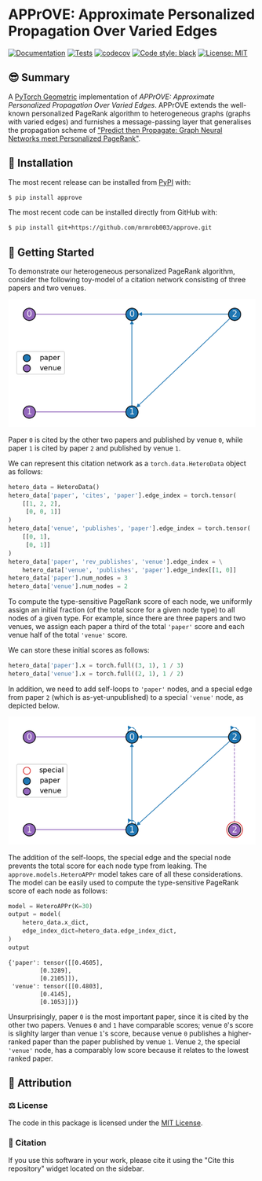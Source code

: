 # APPrOVE: Approximate Personalized Propagation Over Varied Edges

[![Documentation](https://readthedocs.org/projects/approve/badge/?version=latest)](https://approve.readthedocs.io/en/latest/?badge=latest)
[![Tests](https://github.com/mrmrob003/approve/actions/workflows/tests.yml/badge.svg)](https://github.com/mrmrob003/approve/actions/workflows/test.yml) 
[![codecov](https://codecov.io/gh/mrmrob003/approve/graph/badge.svg?token=79PPMLYSBT)](https://codecov.io/gh/mrmrob003/approve) 
[![Code style: black](https://img.shields.io/badge/code%20style-black-000000.svg)](https://github.com/psf/black) 
[![License: MIT](https://img.shields.io/badge/License-MIT-yellow.svg)](https://opensource.org/licenses/MIT)

## 😎 Summary

A [PyTorch Geometric](https://pytorch-geometric.readthedocs.io/en/latest/index.html) implementation of _APPrOVE: Approximate Personalized Propagation Over Varied Edges_. APPrOVE extends the well-known personalized PageRank algorithm to heterogeneous graphs (graphs with varied edges) and furnishes a message-passing layer that generalises the propagation scheme of ["Predict then Propagate: Graph Neural Networks meet Personalized PageRank"](https://arxiv.org/abs/1810.05997).

## 🚀 Installation

The most recent release can be installed from
[PyPI](https://pypi.org/project/approve/) with:

```bash
$ pip install approve
```

The most recent code can be installed directly from GitHub with:

```bash
$ pip install git+https://github.com/mrmrob003/approve.git
```

## 🏃 Getting Started
To demonstrate our heterogeneous personalized PageRank algorithm, consider the following toy-model of a citation network consisting of three papers and two venues.

<p align="center">
  <img src="https://raw.githubusercontent.com/mrmrob003/approve/main/figures/citation_network.png">
</p>

Paper `0` is cited by the other two papers and published by venue `0`, while paper `1` is cited by paper `2` and published by venue `1`.

We can represent this citation network as a `torch.data.HeteroData` object as follows:

```python
hetero_data = HeteroData()
hetero_data['paper', 'cites', 'paper'].edge_index = torch.tensor(
    [[1, 2, 2],
     [0, 0, 1]]
)
hetero_data['venue', 'publishes', 'paper'].edge_index = torch.tensor(
    [[0, 1],
     [0, 1]]
)
hetero_data['paper', 'rev_publishes', 'venue'].edge_index = \
    hetero_data['venue', 'publishes', 'paper'].edge_index[[1, 0]]
hetero_data['paper'].num_nodes = 3
hetero_data['venue'].num_nodes = 2
```

To compute the type-sensitive PageRank score of each node, we uniformly assign an initial fraction (of the total score for a given node type) to all nodes of a given type. For example, since there are three papers and two venues, we assign each paper a third of the total `'paper'` score and each venue half of the total `'venue'` score. 

We can store these initial scores as follows:

```python
hetero_data['paper'].x = torch.full((3, 1), 1 / 3)
hetero_data['venue'].x = torch.full((2, 1), 1 / 2)
```

In addition, we need to add self-loops to `'paper'` nodes, and a special edge from paper `2` (which is as-yet-unpublished) to a special `'venue'` node, as depicted below.

<p align="center">
  <img src="https://raw.githubusercontent.com/mrmrob003/approve/main/figures/citation_network_updated.png">
</p>

The addition of the self-loops, the special edge and the special node prevents the total score for each node type from leaking. The `approve.models.HeteroAPPr` model takes care of all these considerations. The model can be easily used to compute the type-sensitive PageRank score of each node as follows:

```python
model = HeteroAPPr(K=30)
output = model(
    hetero_data.x_dict, 
    edge_index_dict=hetero_data.edge_index_dict,
)
output
```
```
{'paper': tensor([[0.4605],
         [0.3289],
         [0.2105]]),
 'venue': tensor([[0.4803],
         [0.4145],
         [0.1053]])}
```

Unsurprisingly, paper `0` is the most important paper, since it is cited by the other two papers. Venues `0` and `1` have comparable scores; venue `0`'s score is slighlty larger than venue `1`'s score, because venue `0` publishes a higher-ranked paper than the paper published by venue `1`. Venue `2`, the special `'venue'` node, has a comparably low score because it relates to the lowest ranked paper.

## 👋 Attribution

### ⚖️ License
The code in this package is licensed under the [MIT License](./LICENSE).

### 📖 Citation
If you use this software in your work, please cite it using the "Cite this repository" widget located on the sidebar.
